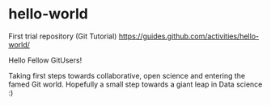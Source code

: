 # hello-world
First trial repository (Git Tutorial) https://guides.github.com/activities/hello-world/

Hello Fellow GitUsers!

Taking first steps towards collaborative, open science and entering the famed Git world.
Hopefully a small step towards a giant leap in Data science :)
